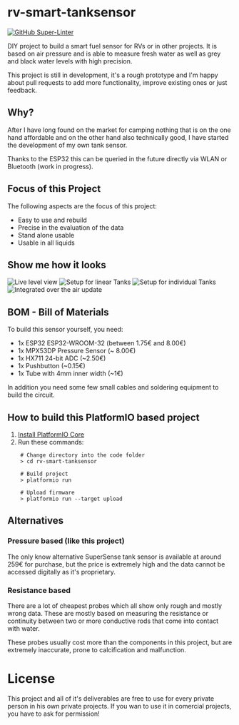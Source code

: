# rv-smart-tanksensor

[![GitHub Super-Linter](https://github.com/MartinVerges/rv-smart-tanksensor/workflows/Lint%20Code%20Base/badge.svg)](https://github.com/marketplace/actions/super-linter)

DIY project to build a smart fuel sensor for RVs or in other projects. It is based on air pressure and is able to measure fresh water as well as grey and black water levels with high precision.

This project is still in development, it's a rough prototype and I'm happy about pull requests to add more functionality, improve existing ones or just feedback.

## Why?

After I have long found on the market for camping nothing that is on the one hand affordable and on the other hand also technically good, I have started the development of my own tank sensor.

Thanks to the ESP32 this can be queried in the future directly via WLAN or Bluetooth (work in progress). 

## Focus of this Project

The following aspects are the focus of this project:

 * Easy to use and rebuild
 * Precise in the evaluation of the data
 * Stand alone usable
 * Usable in all liquids

## Show me how it looks

![Live level view](images/level.jpg)
![Setup for linear Tanks](images/setup-linear.jpg)
![Setup for individual Tanks](images/setup-dynamic.jpg)
![Integrated over the air update](images/ota.jpg)

## BOM - Bill of Materials

To build this sensor yourself, you need:

 * 1x ESP32 ESP32-WROOM-32 (between 1.75€ and 8.00€)
 * 1x MPX53DP Pressure Sensor (~ 8.00€)
 * 1x HX711 24-bit ADC (~2.50€)
 * 1x Pushbutton (~0.15€)
 * 1x Tube with 4mm inner width (~1€) 
 
 In addition you need some few small cables and soldering equipment to build the circuit.


## How to build this PlatformIO based project

1. [Install PlatformIO Core](http://docs.platformio.org/page/core.html)
2. Run these commands:

```
    # Change directory into the code folder
    > cd rv-smart-tanksensor

    # Build project
    > platformio run

    # Upload firmware
    > platformio run --target upload
```

## Alternatives

### Pressure based (like this project)

The only know alternative SuperSense tank sensor is available at around 259€ for purchase, but the price is extremely high and the data cannot be accessed digitally as it's proprietary.

### Resistance based

There are a lot of cheapest probes which all show only rough and mostly wrong data. These are mostly based on measuring the resistance or continuity between two or more conductive rods that come into contact with water.

These probes usually cost more than the components in this project, but are extremely inaccurate, prone to calcification and malfunction.

# License

This project and all of it's deliverables are free to use for every private person in his own private projects.
If you wan to use it in comercial projects, you have to ask for permission!
